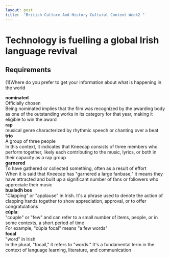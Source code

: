 ```yaml
---
layout: post
title:  "British Culture And History Cultural Content Week2 "
---
```


# Technology is fuelling a global Irish language revival
## Requirements
(1)Where do you prefer to get your information about what is happening in the world <br/> 

**nominated** <br/>
Officially chosen <br/>
Being nominated implies that the film was recognized by the awarding body as one of the outstanding works in its category for that year, making it eligible to win the award <br/>
**rap** <br/>
musical genre characterized by rhythmic speech or chanting over a beat <br/>
**trio** <br/>
A group of three people <br/>
In this context, it indicates that Kneecap consists of three members who perform together, likely each contributing to the music, lyrics, or both in their capacity as a rap group <br/>
**garnered** <br/>
To have gathered or collected something, often as a result of effort <br/>
When it is said that Kneecap has "garnered a large fanbase," it means they have attracted and built up a significant number of fans or followers who appreciate their music <br/>
**bualadh bos** <br/>
"Clapping" or "applause" in Irish. It's a phrase used to denote the action of clapping hands together to show appreciation, approval, or to offer congratulations <br/>
**cúpla**:  <br/>
"couple" or "few" and can refer to a small number of items, people, or in some contexts, a short period of time <br/>
For example, "cúpla focal" means "a few words" <br/>
**focal** <br/>
"word" in Irish <br/>
In the plural, "focail," it refers to "words." It's a fundamental term in the context of language learning, literature, and communication <br/>

